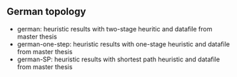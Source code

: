 ## German topology

- german: heuristic results with two-stage heuritic and datafile from master thesis
- german-one-step: heuristic results with one-stage heuristic and datafile from master thesis
- german-SP: heuristic results with shortest path heuristic and datafile from master thesis